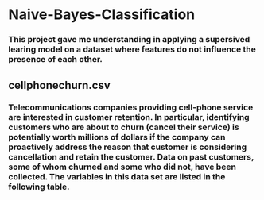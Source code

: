 # Naive-Bayes-Classification

### This project gave me understanding in applying a supersived learing model on a dataset where features do not influence the presence of each other.

## cellphonechurn.csv
### Telecommunications companies providing cell-phone service are interested in customer retention. In particular, identifying customers who are about to churn (cancel their service) is potentially worth millions of dollars if the company can proactively address the reason that customer is considering cancellation and retain the customer. Data on past customers, some of whom churned and some who did not, have been collected. The variables in this data set are listed in the following table.

